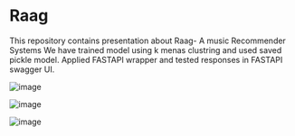# Raag
This repository contains presentation about Raag- A music Recommender Systems
We have trained model using k menas clustring and used saved pickle model. Applied FASTAPI wrapper and tested responses in FASTAPI swagger UI.

![image](https://user-images.githubusercontent.com/106286886/176231004-32c8ed5c-e1ec-461b-adfb-c5095c9fafab.png)

![image](https://user-images.githubusercontent.com/106286886/176231337-bb85d0da-1237-4a55-a2a7-d6e4362d561e.png)

![image](https://user-images.githubusercontent.com/106286886/176068939-96564682-d632-4ddb-99fc-194fa0579503.png)
